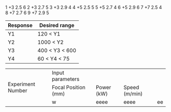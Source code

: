 

1	+3	2.5	6
2	+3	2.7	5
3	+3	2.9	4
4	+5	2.5	5
5	+5	2.7	4
6	+5	2.9	6
7	+7	2.5	4
8	+7	2.7	6
9	+7	2.9	5

<div align="center">

| Response | Desired range |
| --- | --- |
| Y1 | 120 < Y1 |
| Y2 | 1000 < Y2 |
| Y3 | 400 < Y3 < 600 |
| Y4 | 60 < Y4 < 75 |


</div>









<table>
  <tr>
    <tr>
      <td rowspan=3>Experiment Number</td>
      <td>Input parameters</td>
    </tr>
    <tr>
      <td>Focal Position (mm)</td>
      <td>Power (kW)</td>
      <td>Speed (m/min)</td>
    </tr>
  </tr>

  <tr>
    <td rowspan=3> w </td>
    <td> eeee </td>
    <td> eeee </td>
    <td> ee </td>
  </tr>
</table>